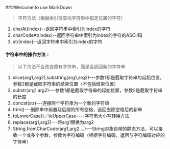 ###Welcome to use MarkDown         
> 字符方法（根据索引值查找字符串中指定位置的字符）         
1. charAt(index)--返回字符串中索引为index的字符         
1. charCodeAt(index)--返回字符串中索引为index的字符的ASCII码         
1. str[index]--返回字符串中索引为index的字符                    
#### 字符串中的操作方法：      
> 以下方法不会改变原有字符串，而是会返回新的字符串                    
1. slice(arg1,arg2),substring(arg1,arg2)---参数1都是截取字符串的起始位置，参数2都是截取字符串的结束位置（不包括结束位置）         
2. substr(arg1,arg2)---参数1都是截取字符串的起始位置，参数2是截取字符串的长度         
3. concat(str)---连接两个字符串为一个新的字符串         
4. trim()---删除串中前置及后缀的所有空格，返回去除空格后的新串         
5. toLowerCase()／toUpperCase----字符串大小写转换方法         
6. replace(arg1,arg2)---将arg1替换为arg2         
7. String.fromCharCode(arg1,arg2....)---String对象自带的静态方法，可以接收一个或多个参数，参数为字符编码（根据字符编码，返回与字符编码对应的字符串）
